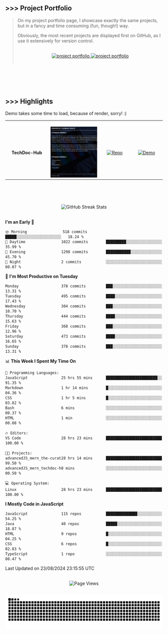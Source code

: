 ## >>> Project Portfolio

> On my project portfolio page, I showcase exactly the same projects, but in a fancy and time consuming (fun, though!) way.
>
> Obviously, the most recent projects are displayed first on GitHub, as I use it extensively for version control.
>
> <br>
>
> <div align="center">
>  <a href="https://shcoobz.github.io/">
>    <img src="https://img.shields.io/badge/portfolio_&hairsp;_page-Link-28a745?style=for-the-badge&logo=github" alt="project portfolio"/>
>  </a>
>
> <a href="https://github.com/Shcoobz/list_projects">
>     <img src="https://img.shields.io/badge/github_projects-List-28a745?style=for-the-badge&logo=github" alt="project portfolio"/>
>   </a>
> </div>
>
> <br>

<br>

##

<br>

## >>> Highlights

Demo takes some time to load, because of render, sorry! :)

<table>
  <tr>
    <td align="center">
      <img width="170" height="1" alt="">
      <strong>TechDoc-Hub</strong>
    </td>
    <td align="center">
      <img width="350" height="1" alt="">
      <img src="img/advancedJS_mern_techdoc-hub.png" alt="Blabber Bot Image" width="200" >
    </td>
    <td align="center">
      <img width="170" height="1" alt="">
      <a href="https://github.com/Shcoobz/advancedJS_mern_techdoc-hub/">
        <img src="https://img.shields.io/badge/Repo-007bff?logo=github&logoColor=white" style="width:110px; height:auto;" alt="Repo">
      </a>
    </td>
    <td align="center">
      <img width="170" height="1" alt="">
      <a href="https://advancedjs-mern-techdoc-hub.onrender.com/">
        <img src="https://img.shields.io/badge/Demo-28a745?logo=google-chrome&logoColor=white" style="width:120px; height:auto;" alt="Demo">
      </a>
    </td>
  </tr>
</table>

<br>

##

<br>

<!-- GitHub Streak Stats -->
<div align="center">
  <img src="https://github-readme-streak-stats.herokuapp.com/?user=Shcoobz&theme=whatsapp-dark2&border=28A745&currStreakNum=28A745&sideNums=28A745" alt="GitHub Streak Stats"/>
  <!-- shadow-green  -->
</div>

<br>

<!--START_SECTION:waka-->
**I'm an Early 🐤** 

```text
🌞 Morning                518 commits         █████░░░░░░░░░░░░░░░░░░░░   18.24 % 
🌆 Daytime                1022 commits        █████████░░░░░░░░░░░░░░░░   35.99 % 
🌃 Evening                1298 commits        ███████████░░░░░░░░░░░░░░   45.70 % 
🌙 Night                  2 commits           ░░░░░░░░░░░░░░░░░░░░░░░░░   00.07 % 
```
📅 **I'm Most Productive on Tuesday** 

```text
Monday                   378 commits         ███░░░░░░░░░░░░░░░░░░░░░░   13.31 % 
Tuesday                  495 commits         ████░░░░░░░░░░░░░░░░░░░░░   17.43 % 
Wednesday                304 commits         ███░░░░░░░░░░░░░░░░░░░░░░   10.70 % 
Thursday                 444 commits         ████░░░░░░░░░░░░░░░░░░░░░   15.63 % 
Friday                   368 commits         ███░░░░░░░░░░░░░░░░░░░░░░   12.96 % 
Saturday                 473 commits         ████░░░░░░░░░░░░░░░░░░░░░   16.65 % 
Sunday                   378 commits         ███░░░░░░░░░░░░░░░░░░░░░░   13.31 % 
```


📊 **This Week I Spent My Time On** 

```text
💬 Programming Languages: 
JavaScript               25 hrs 55 mins      ███████████████████████░░   91.35 % 
Markdown                 1 hr 14 mins        █░░░░░░░░░░░░░░░░░░░░░░░░   04.36 % 
CSS                      1 hr 5 mins         █░░░░░░░░░░░░░░░░░░░░░░░░   03.82 % 
Bash                     6 mins              ░░░░░░░░░░░░░░░░░░░░░░░░░   00.37 % 
HTML                     1 min               ░░░░░░░░░░░░░░░░░░░░░░░░░   00.08 % 

🔥 Editors: 
VS Code                  28 hrs 23 mins      █████████████████████████   100.00 % 

🐱‍💻 Projects: 
advancedJS_mern_the-curat28 hrs 14 mins      █████████████████████████   99.50 % 
advancedJS_mern_techdoc-h8 mins              ░░░░░░░░░░░░░░░░░░░░░░░░░   00.50 % 

💻 Operating System: 
Linux                    28 hrs 23 mins      █████████████████████████   100.00 % 
```

**I Mostly Code in JavaScript** 

```text
JavaScript               115 repos           ██████████████░░░░░░░░░░░   54.25 % 
Java                     40 repos            █████░░░░░░░░░░░░░░░░░░░░   18.87 % 
HTML                     9 repos             █░░░░░░░░░░░░░░░░░░░░░░░░   04.25 % 
CSS                      6 repos             █░░░░░░░░░░░░░░░░░░░░░░░░   02.83 % 
TypeScript               1 repo              ░░░░░░░░░░░░░░░░░░░░░░░░░   00.47 % 
```




 Last Updated on 23/08/2024 23:15:55 UTC
<!--END_SECTION:waka-->

<br>

<!-- Visitor counter -->
<div align="center">
   <img src="https://komarev.com/ghpvc/?username=Shcoobz&style=for-the-badge&color=28A745&label=Page+Views" alt="Page Views"/>
</div>

##

<!-- Snake eating commits -->
<div align="center">
<img alt="GitHub Snake" src="https://raw.githubusercontent.com/Shcoobz/Shcoobz/output/github-contribution-grid-snake-dark.svg" />
</div>
